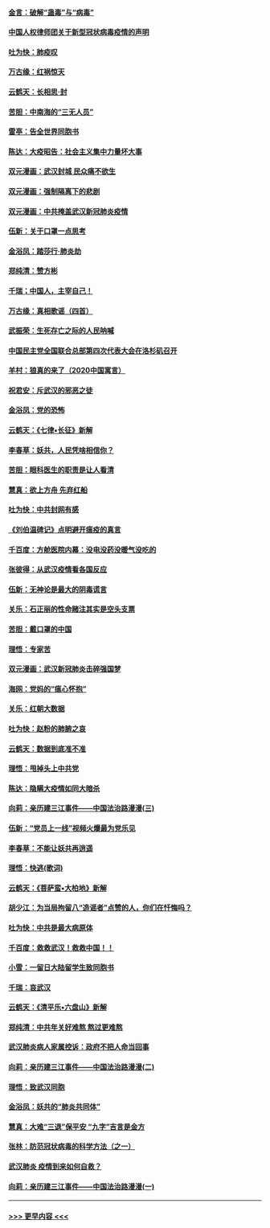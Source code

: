 #### [金言：破解“蛊毒”与“病毒”](../pages/nsc993/n11864103.md?t=02130731) 
#### [中国人权律师团关于新型冠状病毒疫情的声明](../pages/nsc993/n11864249.md?t=02130731) 
#### [吐为快：肺疫叹](../pages/nsc993/n11864027.md?t=02130731) 
#### [万古缘：红祸惊天](../pages/nsc993/n11864079.md?t=02130731) 
#### [云鹤天：长相思‧封](../pages/nsc993/n11864006.md?t=02130731) 
#### [苦胆：中南海的“三无人员”](../pages/nsc993/n11862997.md?t=02130731) 
#### [雷亭：告全世界同胞书](../pages/nsc993/n11862572.md?t=02130731) 
#### [陈达：大疫昭告：社会主义集中力量坏大事](../pages/nsc993/n11859419.md?t=02130731) 
#### [双元漫画：武汉封城 民众痛不欲生](../pages/nsc993/n11859287.md?t=02130731) 
#### [双元漫画：强制隔离下的悲剧](../pages/nsc993/n11859244.md?t=02130731) 
#### [双元漫画：中共掩盖武汉新冠肺炎疫情](../pages/nsc993/n11858249.md?t=02130731) 
#### [伍新：关于口罩一点思考](../pages/nsc993/n11859195.md?t=02130731) 
#### [金浴凤：踏莎行‧肺炎劫](../pages/nsc993/n11858227.md?t=02130731) 
#### [郑纯清：赞方彬](../pages/nsc993/n11856803.md?t=02130731) 
#### [千瑞；中国人，主宰自己！](../pages/nsc993/n11856793.md?t=02130731) 
#### [万古缘：真相歌谣（四首）](../pages/nsc993/n11856263.md?t=02130731) 
#### [武振荣：生死存亡之际的人民呐喊](../pages/nsc993/n11856256.md?t=02130731) 
#### [中国民主党全国联合总部第四次代表大会在洛杉矶召开](../pages/nsc993/n11856344.md?t=02130731) 
#### [羊村：狼真的来了（2020中国寓言）](../pages/nsc993/n11856229.md?t=02130731) 
#### [祝君安：斥武汉的邪恶之徒](../pages/nsc993/n11855861.md?t=02130731) 
#### [金浴凤：党的恐怖](../pages/nsc993/n11855849.md?t=02130731) 
#### [云鹤天：《七律▪长征》新解](../pages/nsc993/n11855479.md?t=02130731) 
#### [李春草：妖共，人民凭啥相信你？](../pages/nsc993/n11855196.md?t=02130731) 
#### [苦胆：眼科医生的职责是让人看清](../pages/nsc993/n11853840.md?t=02130731) 
#### [慧真：欲上方舟 先弃红船](../pages/nsc993/n11853483.md?t=02130731) 
#### [吐为快：中共封网有感](../pages/nsc993/n11852575.md?t=02130731) 
#### [《刘伯温碑记》点明避开瘟疫的真言](../pages/nsc993/n11852128.md?t=02130731) 
#### [千百度：方舱医院内幕：没电没药没暖气没吃的](../pages/nsc993/n11850211.md?t=02130731) 
#### [张彼得：从武汉疫情看各国反应](../pages/nsc993/n11850102.md?t=02130731) 
#### [伍新：无神论是最大的阴毒谎言](../pages/nsc993/n11846129.md?t=02130731) 
#### [关乐：石正丽的性命赌注其实是空头支票](../pages/nsc993/n11846109.md?t=02130731) 
#### [苦胆：戴口罩的中国](../pages/nsc993/n11845576.md?t=02130731) 
#### [理悟：专家苦](../pages/nsc993/n11845564.md?t=02130731) 
#### [双元漫画：武汉新冠肺炎击碎强国梦](../pages/nsc993/n11843320.md?t=02130731) 
#### [海网：党妈的“瘟心怀抱”](../pages/nsc993/n11840740.md?t=02130731) 
#### [关乐：红朝大数据](../pages/nsc993/n11840675.md?t=02130731) 
#### [吐为快：赵粉的肺腑之哀](../pages/nsc993/n11840618.md?t=02130731) 
#### [云鹤天：数据到底准不准](../pages/nsc993/n11840325.md?t=02130731) 
#### [理悟：甩掉头上中共党](../pages/nsc993/n11838826.md?t=02130731) 
#### [陈达：隐瞒大疫情如同大暗杀](../pages/nsc993/n11838771.md?t=02130731) 
#### [向莉：亲历建三江事件——中国法治路漫漫(三)](../pages/nsc993/n11831825.md?t=02130731) 
#### [伍新：“党员上一线”视频火爆最为党乐见](../pages/nsc993/n11838200.md?t=02130731) 
#### [李春草：不能让妖共再逍遥](../pages/nsc993/n11838102.md?t=02130731) 
#### [理悟：快逃(歌词)](../pages/nsc993/n11838083.md?t=02130731) 
#### [云鹤天：《菩萨蛮▪大柏地》新解](../pages/nsc993/n11838059.md?t=02130731) 
#### [胡少江：为当局拘留八“造谣者”点赞的人，你们在忏悔吗？](../pages/nsc993/n11836801.md?t=02130731) 
#### [吐为快：中共是最大病原体](../pages/nsc993/n11836748.md?t=02130731) 
#### [千百度：救救武汉！救救中国！！](../pages/nsc993/n11836145.md?t=02130731) 
#### [小雪：一留日大陆留学生致同胞书](../pages/nsc993/n11834624.md?t=02130731) 
#### [千瑞：哀武汉](../pages/nsc993/n11833647.md?t=02130731) 
#### [云鹤天：《清平乐▪六盘山》新解](../pages/nsc993/n11833611.md?t=02130731) 
#### [郑纯清：中共年关好难熬 熬过更难熬](../pages/nsc993/n11833489.md?t=02130731) 
#### [武汉肺炎病人家属控诉：政府不把人命当回事](../pages/nsc993/n11833205.md?t=02130731) 
#### [向莉：亲历建三江事件——中国法治路漫漫(二)](../pages/nsc993/n11829102.md?t=02130731) 
#### [理悟：致武汉同胞](../pages/nsc993/n11831522.md?t=02130731) 
#### [金浴凤：妖共的“肺炎共同体”](../pages/nsc993/n11829448.md?t=02130731) 
#### [慧真：大难“三退”保平安 “九字”吉言是金方](../pages/nsc993/n11829501.md?t=02130731) 
#### [张林：防范冠状病毒的科学方法（之一）](../pages/nsc993/n11828618.md?t=02130731) 
#### [武汉肺炎 疫情到来如何自救？](../pages/nsc993/n11827632.md?t=02130731) 
#### [向莉：亲历建三江事件——中国法治路漫漫(一)](../pages/nsc993/n11827190.md?t=02130731) 

----
#### [ >>> 更早内容 <<< ](../indexes/nsc993-earlier.md)
